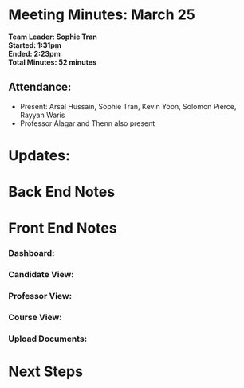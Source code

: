 # Meeting Minutes: March 25
**Team Leader: Sophie Tran**\
**Started: 1:31pm**\
**Ended: 2:23pm**\
**Total Minutes: 52 minutes**



## Attendance:
* Present: Arsal Hussain, Sophie Tran, Kevin Yoon, Solomon Pierce, Rayyan Waris
* Professor Alagar and Thenn also present

# Updates: 

# Back End Notes


# Front End Notes

### Dashboard:
### Candidate View:
### Professor View:
### Course View:
### Upload Documents:


# Next Steps
